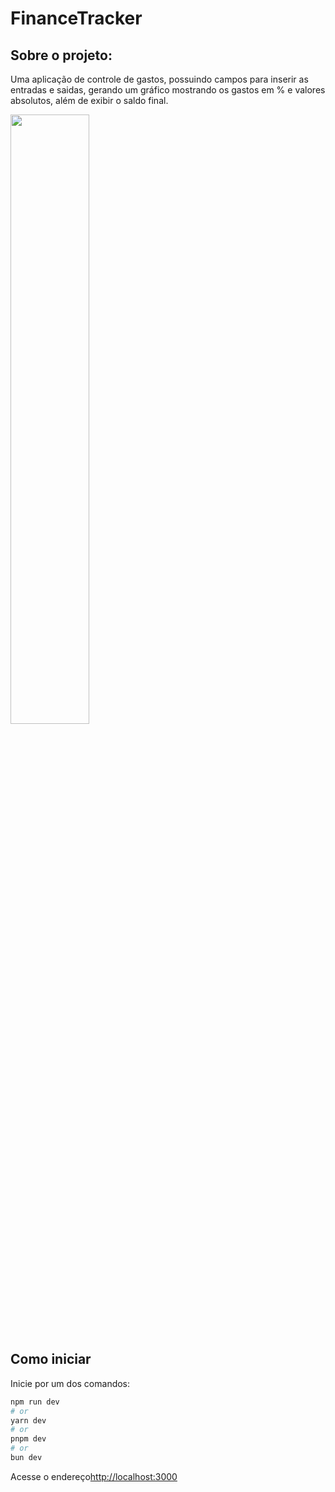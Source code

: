 # FinanceTracker 

## Sobre o projeto:
Uma aplicação de controle de gastos, possuindo campos para inserir as entradas e saidas, gerando um gráfico mostrando os gastos em % e valores absolutos, além de exibir o saldo final. 

<img src="https://github.com/yokotaerik/financeTracker/assets/142221764/ce3e16f1-b906-4acb-a2dc-1ed1bd4356b9" width="50%" heigth="50%"  />

## Como iniciar

Inicie por um dos comandos:

```bash
npm run dev
# or
yarn dev
# or
pnpm dev
# or
bun dev
```

Acesse o endereço[http://localhost:3000](http://localhost:3000) 
